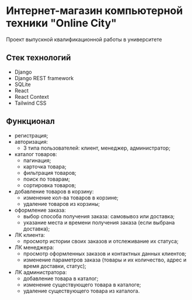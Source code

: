 # Интернет-магазин компьютерной техники "Online City"

Проект выпускной квалификационной работы в университете

## Стек технологий

- Django
- Django REST framework
- SQLite
- React
- React Context
- Tailwind CSS

## Функционал
- регистрация;
- авторизация:
    - 3 типа пользователей: клиент, менеджер, администратор;
- каталог товаров:
    - пагинация;
    - карточка товара;
    - фильтрация товаров;
    - поиск по товарам;
    - сортировка товаров;
- добавление товаров в корзину:
    - изменение кол-ва товаров в корзине;
    - удаление товаров из корзины;
- оформление заказа:
    - выбор способа получения заказа: самовывоз или доставка;
    - указание места и времени получения заказа (если выбрана доставка);
- ЛК клиента:
    - просмотр истории своих заказов и отслеживание их статуса;
- ЛК менеджера:
    - просмотр оформленных заказов и контактных данных клиентов;
    - изменение параметров заказа (товары и их количество, адрес и время доставки, статус);
- ЛК администратора:
    - добавление товара в каталог;
    - изменение существующего товара в каталоге;
    - удаление существующего товара из каталога.
